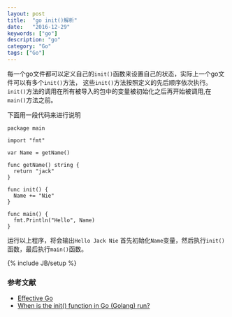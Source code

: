 ```yaml
---
layout: post
title:  "go init()解析"
date:   "2016-12-29"
keywords: ["go"]
description: "go"
category: "Go"
tags: ["Go"]
---
```


每一个go文件都可以定义自己的`init()`函数来设置自己的状态，实际上一个go文件可以有多个`init()`方法，
这些`init()`方法按照定义的先后顺序依次执行。`init()`方法的调用在所有被导入的包中的变量被初始化之后再开始被调用,在`main()`方法之前。

下面用一段代码来进行说明

```
package main

import "fmt"

var Name = getName()

func getName() string {
  return "jack"
}

func init() {
  Name += "Nie"
}

func main() {
  fmt.Println("Hello", Name)
}
```

运行以上程序，将会输出`Hello Jack Nie`
首先初始化`Name`变量，然后执行`init()`函数，最后执行`main()`函数。

{% include JB/setup %}

### 参考文献

- [Effective Go](https://golang.org/doc/effective_go.html#init)
- [When is the init() function in Go (Golang) run?](https://stackoverflow.com/questions/24790175/when-is-the-init-function-in-go-golang-run)
